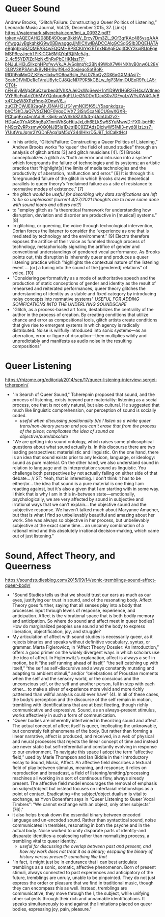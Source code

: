 # Queer Sound

Andrew Brooks, “Glitch/Failure: Constructing a Queer Politics of Listening,” Leonardo Music Journal, Vol.25, December 2015, 37. [Link}( https://watermark.silverchair.com/lmj_a_00932.pdf?token=AQECAHi208BE49Ooan9kkhW_Ercy7Dm3ZL_9Cf3qfKAc485ysgAAAnYwggJyBgkqhkiG9w0BBwagggJjMIICXwIBADCCAlgGCSqGSIb3DQEHATAeBglghkgBZQMEAS4wEQQMHBP8CKhYe2ETnxNbAgEQgIICKY2kxjRUpFgeMSP6ezJgebTPiKiCGk6MjQYqRQiMe5Jg-2_4c55YD7lZdNzNx5hRvPbCHKNszTP-bNJuLHl3u5llxphHPsfwvVkJAJvSqlmpYc2BN49WbX7WHNXhvB0nw6L28V3LBV3KPSAmJkBvNHI6wjf9Le30osjeqoSotBoK-IRDfiFqiMnO7_KFwHlixIwYO8oaBsIg_PaL075oQy2DX6qGXMdAsj7-3cahOfVMDe1Ic1VraU8yfcCJ8QcNI7P9R5kCBLw_fgP3MmiOUEoR9FuLA5-CT8f-nFHSIyjMVg4KuCzurbeq3fVhXAJejOxWgSewH1nYlD9W1H6R2EH4saWtlneoVYF9lcFqArjZ0hMVYQqIxup8gPLUei2NDDg1DcxS0v7DFyoLvWYsXW4GJgBx47_bzW8XPzffmx-XOnwV6_-zuCZhCWJE82agAhJ3NAH2LfG1ymNCl5f65LY5aqnkdgzu-bhCf3hDJaQ7VStZNOF0VgoCiVX7_3ISly5caN6CUGwXGXR-PChugFxv4ynlAdlBL-3igk-vcWSkh8ZAfk3-gUdnUbl2y2-HDaAo0YxAS6hg8aX1nmWhSoHtIuJxLdh6ELkSw5SYuMwwD-FX0-bqHK-hN9crZvRPxsmw0Q0NJB5ls1DJtrIBC9ZZAdsDlcIwW51Ml3-nyd8HzLxs7-YUutVruJqmr2YGDnFAqa1qM5oY344IHlxrD5J9T_1dCalktHc)
- In his article, “Glitch/Failure: Constructing a Queer Politics of Listening,” Andrew Brooks works “to ‘queer’ the field of sound studies” through an analysis of glitch artists [3] and glitch musicians [4]. [5] Brooks conceptualizes a glitch as “both an error and intrusion into a system” which foregrounds the failure of technologies and its systems; an artistic practice that “highlight[s] the limits of media technologies and the productivity of aberration, malfunction and error.” [6] It is through this foregrounded failure of the glitch in which Brooks draws theoretical parallels to queer theory’s “reclaimed failure as a site of resistance to normative modes of existence.” [7]
- *the glitch would be useful for describing why data sonifications are left to be so unpleasant (current 4/27/2021 thoughts are to have some done with sound icons and others not?)*
- to "employ glitch as “a theoretical framework for understanding how disruption, deviation and disorder are productive in [musical] systems.” [8]
- In glitching, or queering, the voice through technological intervention, Dorian forces the listener to consider the “experience as one that is mediated by technology and the environment.” [9] Electra therefore exposes the artifice of their voice as funneled through process of technology, metaphorically signaling the artifice of gender and conventional understandings of gendered vocal performance. As Brooks points out, this disruption is inherently queer and produces a queer listening practice which “highlights the contextual nature of the listening event … [or] a tuning into the sound of the [gendered] relations” of voice. [10]
- "Considering performativity as a mode of authoritative speech and the production of static conceptions of gender and identity as the result of rehearsed and reiterated performances, queer theory glitches the understanding of identity as a stable and fixed category by introducing noisy concepts into normative systems" *USEFUL FOR ADDING SONIFICATIONS INTO THE UNDERLYING SOUNDSCAPE*
- "Glitch, as a process-based art form, destabilizes the centrality of the author in the process of creation. By creating conditions that utilize chance and error as compositional tools, glitch artists create conditions that give rise to emergent systems in which agency is radically distributed. Noise is willfully introduced into sonic systems—as an aberration, error or figure of disruption—then multiplies wildly and unpredictably and manifests as audio noise in the resulting compositions"






# Queer Listening
https://rhizome.org/editorial/2014/sep/17/queer-listening-interview-sergei-tcherepnin/
- "In Search of Queer Sound," Tcherepnin proposed that sound, and the process of listening, exists beyond pure materiality: listening as a social process, one that is not only natural, but also cultural. He suggested that much like linguistic comprehension, our perception of sound is socially coded.  
  - *useful when discussing positionality b/c I listen as a white queer trans/non-binary person and you can't erase that from the process of the piece; complicates the idea of sound as objective/pure/absolute*
-   "We are getting into sound ontology, which raises some philosophical questions about what sound actually is. In this discourse there are two leading perspectives: materialistic and linguistic. On the one hand, there is an idea that sound exists prior to any lexicon, language, or ideology: sound as pure material. On the other hand, we also understand sound in relation to language and its interpretation: sound as linguistic. You challenge both perspectives by not actually falling on either side of that debate... // ST: Yeah, that is interesting. I don't think it has to be either/or… the idea that sound is a pure material is one thing I am reacting against, but it's also a given that I am starting with in some way. I think that is why I am in this in-between state—emotionally, psychologically, we are very affected by sound in subjective and irrational ways that we can't explain... the objective sound and the subjective response. We haven't talked much about Maryanne Amacher, but that is what I find so unbelievably beautiful and amazing about her work. She was always so objective in her process, but unbelievably subjective at the exact same time… an uncanny combination of a rational mind and this absolutely irrational decision-making, which came out of just listening."

# Sound, Affect Theory, and Queerness
https://soundstudiesblog.com/2015/09/14/sonic-tremblings-sound-affect-queer-body/
- "Sound Studies tells us that we should trust our ears as much as our eyes, justifying our trust in sound, and of the resonating body. Affect Theory goes further, saying that all senses play into a body that processes input through levels of response, experience, and anticipation. Affect is the vibrational space that is both bodily memory and anticipation. So where do sound and affect meet in queer bodies? How do marginalized peoples use sound and the body to express liberation, objectification, joy, and struggle?
- My articulation of affect with sound studies is necessarily queer, as it rejects binaries and speaks without definitive vocabulary, syntax, or grammar. Marta Figlerowicz, in “Affect Theory Dossier: An Introduction,” offers a good primer on the widely divergent ways in which scholars use the idea of affect. In Figlerowitz’s explanation, affect is always a self in motion, be it “the self running ahead of itself,” “the self catching up with itself,” “the self as self-discursive and always constantly mutating and adapting to ambient stimuli,” and/or “celebrations of Proustian moments when the self and the sensory world, or the conscious and the unconscious self, or the self and another person, fall in step with each other… to make a sliver of experience more vivid and more richly patterned than willful analysis could ever have” (4). In all of these cases, the body’s perception and the discourse of the self remain in motion, trembling with identifications that are at best fleeting, though richly communicative and expressive. Sound, as an always-present stimulus, works affectively in such a form of communication.
- "Queer bodies are inherently intertwined in theorizing sound and affect. The actual concept of affect itself is queer, implicating the unknowable, but concretely felt phenomena of the body. But rather than forming a linear narrative, affect is produced, and received, in a web of physical and neural processes that rejects the linear concept of time and instead are never static but self-referential and constantly evolving in response to our environment. To navigate this space I adopt the term “affective field,” used by Marie Thompson and Ian Biddle in their introductory essay to Sound, Music, Affect. An affective field describes a textural field of play between stimulus, meaning, and response; it relies on reproduction and broadcast, a field of listening/emitting/processing machines all working in a sort of continuous flow, always already present. The affective field model encourages the removal of emphasis on subject/object but instead focuses on interfacial relationships as a point of contact. Eradicating =the subject/object dualism is vital to exchange, as Yvon Bonenfant says in “Queer Listening to Queer Vocal Timbres“: “We cannot exchange with an object, only other subjects” (76)."
- it also helps break down the essential binary between encoded language and un-encoded sound. Rather than syntactical sound, noise communicates in trembles, resonating in both the psyche and in the actual body. Noise worked to unify disparate parts of identity–and disparate identities–a coalescing rather than normalizing process, a trembling vital to queer identity.
  - *useful for discussing the overlap between past and present, and how my work does not treat it as a binary; escpaing the binary of history versus present? something like that*
- "In fact, it might just be in endurance that I can best articulate tremblings as a sonic, somatic, affective phenomenon. Born of present stimuli, always connected to past experiences and anticipatory of the future, tremblings are unruly, unable to be pinpointed. They do not just express the order or pleasure that we find in traditional music, though they can encompass this as well. Instead, tremblings are communicative, they move through the I, the subject, while unifying other subjects through their rich and unnamable identifications. It speaks simultaneously to and against the limitations placed on queer bodies, expressing joy, pain, pleasure."  
